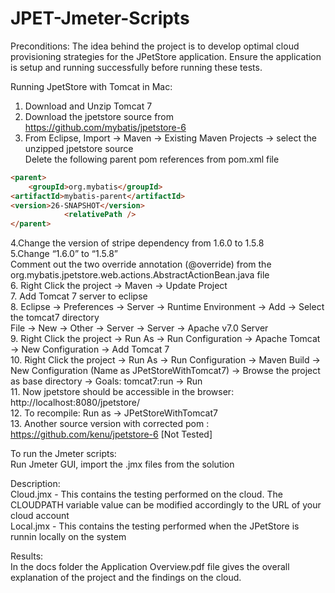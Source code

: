 # JPET-Jmeter-Scripts
Preconditions:
The idea behind the project is to develop optimal cloud provisioning strategies for the JPetStore application. Ensure the application is
setup and running successfully before running these tests. 

Running JpetStore with Tomcat in Mac:  
 
1. Download and Unzip Tomcat 7  
2. Download the jpetstore source from https://github.com/mybatis/jpetstore-6  
3. From Eclipse, Import -> Maven -> Existing Maven Projects -> select the unzipped jpetstore source  
Delete the following parent pom references from pom.xml file  
```html 
<parent>  
 	<groupId>org.mybatis</groupId>  
<artifactId>mybatis-parent</artifactId>  
<version>26-SNAPSHOT</version>  
 			<relativePath />  
</parent>   
```
4.Change the version of stripe dependency from 1.6.0 to 1.5.8  
5.Change “<version>1.6.0</version>” to “<version>1.5.8</version>”  
 Comment out the two override annotation (@override) from the org.mybatis.jpetstore.web.actions.AbstractActionBean.java file  
6. Right Click the project -> Maven -> Update Project  
7. Add Tomcat 7 server to eclipse  
8. Eclipse -> Preferences -> Server -> Runtime Environment -> Add -> Select the tomcat7 directory  
File -> New -> Other -> Server -> Server -> Apache v7.0 Server  
9. Right Click the project -> Run As -> Run Configuration -> Apache Tomcat -> New Configuration -> Add Tomcat 7  
10. Right Click the project -> Run As -> Run Configuration -> Maven Build -> New Configuration (Name as JPetStoreWithTomcat7) -> Browse the project as base directory ->  Goals: tomcat7:run -> Run  
11. Now jpetstore should be accessible in the browser: http://localhost:8080/jpetstore/  
12. To recompile:  Run as -> JPetStoreWithTomcat7  
13. Another source version with corrected pom : https://github.com/kenu/jpetstore-6 [Not Tested]  

To run the Jmeter scripts:  
Run Jmeter GUI, import the .jmx files from the solution  

Description:  
Cloud.jmx - This contains the testing performed on the cloud. The CLOUDPATH variable value can be modified accordingly to the URL of your cloud account  
Local.jmx - This contains the testing performed when the JPetStore is runnin locally on the system  

Results:   
In the docs folder the Application Overview.pdf file gives the overall explanation of the project and the findings on the cloud.  

